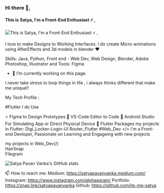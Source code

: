 ### Hi there 👋,  
####  This is Satya, I'm a Front-End Enthusiast ⚡ ,
![ This is Satya, I'm a Front-End Enthusiast ⚡ ,](https://media-exp1.licdn.com/dms/image/C5616AQHyrBtnaqTTww/profile-displaybackgroundimage-shrink_200_800/0/1638971124732?e=1644451200&v=beta&t=TfytqMP-bNipaGljHPwmeUmyA1P81hlYkqlm-hAuDEI)

I love to make Designs to Working Interfaces. I do create Micro-animations using AfterEffects and 3d models in blender ♥

Skills: Java, Python, Front end - Web Dev, Web Design, Blender, Adobe Photoshop, Illustrator and Tools: Figma

- 🔭 I’m currently working on this page. 





I never take stress to loop things in life , i always thinks different that make me unique!!

My Tech Profile :

#Flutter
I do Use

⭐ Figma to Design Prototypes
💪 VS-Code Editor to Code
📱 Android Studio For Simulating App or Direct Physical Device
📮 Flutter Packages
my projects in Flutter:
Digi_Locker-Login-UI
Router_Flutter
#Web_Dev </>
i'm a Front-end Devloper, Passionate on Learning and Engageing with new projects

my projects in Web_Dev(/)
<br>
HairSnap
<br>
Filegram

![Satya Pavan Vanka's GitHub stats](https://github-readme-stats.vercel.app/api?username=its-me-satya&show_icons=true&theme=radical)


📫 How to reach me:
Medium: https://satyapavanvanka.medium.com/
Instagram: https://www.instagram.com/alphaagram/
Portfolio: https://znap.link/satyapavanvanka
Github: https://github.com/its-me-satya
